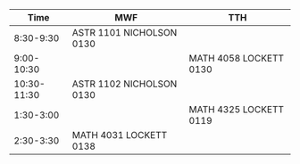 
| Time        | MWF                      | TTH                    |
| ----------- | ------------------------ | ---------------------- |
| 8:30-9:30   | ASTR 1101 NICHOLSON 0130 |                        |
| 9:00-10:30  |                          | MATH 4058 LOCKETT 0130 |
| 10:30-11:30 | ASTR 1102 NICHOLSON 0130 |                        |
| 1:30-3:00   |                          | MATH 4325 LOCKETT 0119 |
| 2:30-3:30   | MATH 4031 LOCKETT 0138   |                        |
